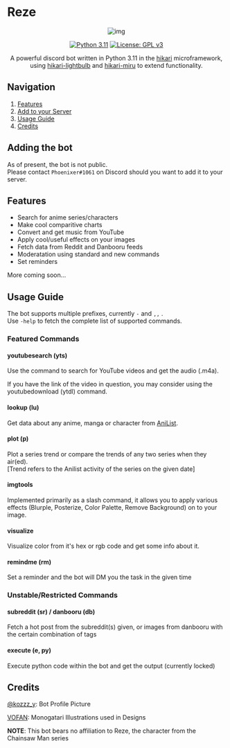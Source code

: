 
# Reze


<div align="center"> 

![img](https://cdn.discordapp.com/attachments/1005948828484108340/1073873302684180510/reze_round.png)

[![Python 3.11](https://img.shields.io/badge/python-3.11-blue.svg)](https://www.python.org/downloads/release/python-3110/)
[![License: GPL v3](https://img.shields.io/badge/License-GPLv3-blue.svg)](https://www.gnu.org/licenses/gpl-3.0)


A powerful discord bot written in Python 3.11 in the [hikari](https://github.com/hikari-py/hikari) microframework,
using [hikari-lightbulb](https://github.com/tandemdude/hikari-lightbulb) and [hikari-miru](https://github.com/HyperGH/hikari-miru) to extend functionality.

</div>

## Navigation

1. [Features](#features)  
1. [Add to your Server](#adding-the-bot)
1. [Usage Guide](#usage-guide)  
1. [Credits](#credits)  


## Adding the bot

As of present, the bot is not public.  
Please contact `Phoenixer#1061` on Discord should you want to add it to your server.
## Features

* Search for anime series/characters
* Make cool comparitive charts 
* Convert and get music from YouTube
* Apply cool/useful effects on your images
* Fetch data from Reddit and Danbooru feeds
* Moderatation using standard and new commands
* Set reminders

More coming soon...

## Usage Guide

The bot supports multiple prefixes, currently `-` and `,,`  .  
Use `-help` to fetch the complete list of supported commands.

### Featured Commands

#### youtubesearch (yts)

Use the command to search for YouTube videos and get the audio (.m4a).

If you have the link of the video in question, you may consider using the youtubedownload (ytdl) command.

#### lookup <type> (lu)
Get data about any anime, manga or character from [AniList](https://anilist.co/).

#### plot <type> (p)  
Plot a series trend or compare the trends of any two series when they air(ed).  
[Trend refers to the Anilist activity of the series on the given date]

#### imgtools
Implemented primarily as a slash command, it allows you to apply various effects (Blurple, Posterize, Color Palette, Remove Background) on to your image.

#### visualize 
Visualize color from it's hex or rgb code and get some info about it.

#### remindme (rm)
Set a reminder and the bot will DM you the task in the given time

### Unstable/Restricted Commands    

#### subreddit (sr) / danbooru (db)
Fetch a hot post from the subreddit(s) given, or images from danbooru with the certain combination of tags

#### execute (e, py)
Execute python code within the bot and get the output (currently locked)



## Credits

[@kozzz_y](https://twitter.com/kozzz_y/status/1617119473655517185): Bot Profile Picture

[VOFAN](https://twitter.com/vofan_tw): Monogatari  Illustrations used in Designs

**NOTE**: This bot bears no affiliation to Reze, the character from the Chainsaw Man series
